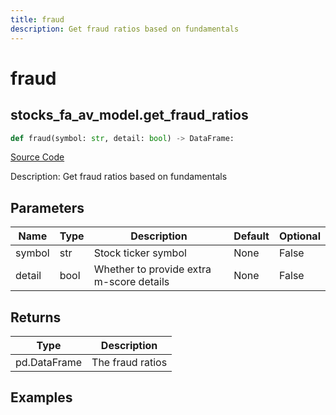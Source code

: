 ```yaml
---
title: fraud
description: Get fraud ratios based on fundamentals
---
```

# fraud

## stocks_fa_av_model.get_fraud_ratios

```python
def fraud(symbol: str, detail: bool) -> DataFrame:
```
[Source Code](https://github.com/OpenBB-finance/OpenBBTerminal/tree/main/openbb_terminal/stocks/fundamental_analysis/av_model.py#L593)

Description: Get fraud ratios based on fundamentals

## Parameters

| Name | Type | Description | Default | Optional |
| ---- | ---- | ----------- | ------- | -------- |
| symbol | str | Stock ticker symbol | None | False |
| detail | bool | Whether to provide extra m-score details | None | False |

## Returns

| Type | Description |
| ---- | ----------- |
| pd.DataFrame | The fraud ratios |

## Examples

